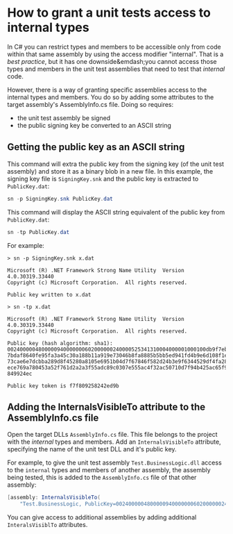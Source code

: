 # How to grant a unit tests access to internal types

In C# you can restrict types and members to be accessible only from code within that same assembly by using the access modifier "internal". That is a _best practice_, but it has one downside&emdash;you cannot access those types and members in the unit test assemblies that need to test that _internal_ code.

However, there is a way of granting specific assemblies access to the internal types and members. You do so by adding some attributes to the target assembly's AssemblyInfo.cs file. Doing so requires:

* the unit test assembly be signed
* the public signing key be converted to an ASCII string

## Getting the public key as an ASCII string

This command will extra the public key from the signing key (of the unit test assembly) and store it as a binary blob in a new file. In this example, the signing key file is `SigningKey.snk` and the public key is extracted to `PublicKey.dat`:

```powershell
sn -p SigningKey.snk PublicKey.dat
```

This command will display the ASCII string equivalent of the public key from `PublicKey.dat`:

```powershell
sn -tp PublicKey.dat
```

For example:

```nohighlight
> sn -p SigningKey.snk x.dat

Microsoft (R) .NET Framework Strong Name Utility  Version 4.0.30319.33440
Copyright (c) Microsoft Corporation.  All rights reserved.

Public key written to x.dat

> sn -tp x.dat

Microsoft (R) .NET Framework Strong Name Utility  Version 4.0.30319.33440
Copyright (c) Microsoft Corporation.  All rights reserved.

Public key (hash algorithm: sha1):
0024000004800000940000000602000000240000525341310004000001000100db9f7ebb7dd7b5
7bdaf8640fe95fa3a45c30a188b11a919e73046b8fa8885b5bb5ed941fd4b9e6d108f1ee50d5e0
73cae6e7dcbba289d8f45280a8105e6951b04d7f67846f582d24b3e9f6344529df4fa28d9cd088
ece769a780453a52f761d2a2a3f55adc89c0307e555ac4f32ac50710d7f94b425ac65f95aaa280
849924ec

Public key token is f7f809258242ed9b

```

## Adding the InternalsVisibleTo attribute to the AssemblyInfo.cs file

Open the target DLLs `AssemblyInfo.cs` file. This file belongs to the project with the _internal_ types and members. Add an `InternalsVisibleTo` attribute, specifying the name of the unit test DLL and it's public key.

For example, to give the unit test assembly `Test.BusinessLogic.dll` access to the `internal` types and members of another assembly, the assembly being tested, this is added to the `AssemblyInfo.cs` file of that other assembly:

```csharp
[assembly: InternalsVisibleTo(
	"Test.BusinessLogic, PublicKey=0024000004800000940000000602000000240000525341310004000001000100db9f7ebb7dd7b57bdaf8640fe95fa3a45c30a188b11a919e73046b8fa8885b5bb5ed941fd4b9e6d108f1ee50d5e073cae6e7dcbba289d8f45280a8105e6951b04d7f67846f582d24b3e9f6344529df4fa28d9cd088ece769a780453a52f761d2a2a3f55adc89c0307e555ac4f32ac50710d7f94b425ac65f95aaa280849924ec")]
```

You can give access to additional assemblies by adding additional `InteralsVisiblTo` attributes.
